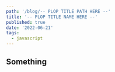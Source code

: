 ```yaml
---
path: '/blog/-- PLOP TITLE PATH HERE --'
title: '-- PLOP TITLE NAME HERE --'
published: true
date: '2022-06-21'
tags:
  - javascript
---
```


## Something

